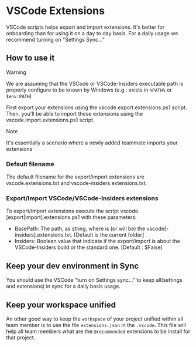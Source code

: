 # VSCode Extensions

VSCode scripts helps export and import extensions. It's better for onboarding than for using it on a day to day basis. For a daily usage we recommend turning on "Settings Sync..."

## How to use it

> [!WARNING]
>
> We are assuming that the VSCode or VSCode-Insiders executable path is properly configure to be known by Windows (e.g.: exists in `%PATH%` or `$env:PATH`)

First export your extensions using the vscode.export.extensions.ps1 script.
Then, you'll be able to import these extensions using the vscode.import.extensions.ps1 script.

> [!NOTE]
>
> It's essentially a scenario where a newly added teammate imports your extensions

### Default filename

The default filename for the export/import extensions are vscode.extensions.txt and vscode-insiders.extensions.txt.

### Export/Import VSCode/VSCode-Insiders extensions

To export/import extensions execute the script vscode.[export|import].extensions.ps1 with these parameters:

- BasePath: The path, as string, where is (or will be) the vscode[-insiders].extensions.txt. [Default is the current folder]
- Insiders: Boolean value that indicate if the export/import is about the VSCode-Insiders build or the standard one. [Default : $False]

## Keep your dev environment in Sync

You should use the VSCode "turn on Settings sync..." to keep all(settings and extensions) in sync for a daily basis usage.

## Keep your workspace unified

An other good way to keep the `workspace` of your project unified within all team member is to use the file `extensions.json` in the `.vscode`. This file will help all team members what are the `@recommended` extensions to be install for that project.
